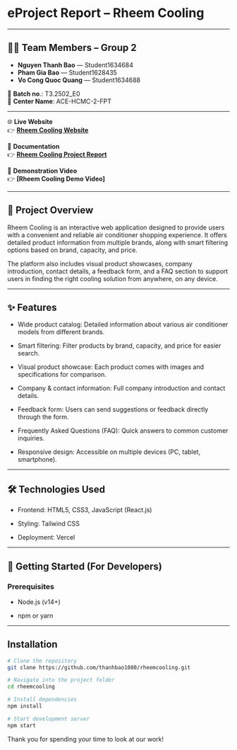 # eProject Report – Rheem Cooling
---

## 👨‍💻 Team Members – Group 2

- **Nguyen Thanh Bao** — Student1634684
- **Pham Gia Bao** — Student1628435
- **Vo Cong Quoc Quang** — Student1634688

🏫 **Batch no**.: T3.2502_E0  
🏢 **Center Name**: ACE-HCMC-2-FPT

---

🌐 **Live Website**   
👉 **[Rheem Cooling Website](https://rheemcooling.vercel.app/)**

📄 **Documentation**  
👉 **[Rheem Cooling Project Report](https://github.com/Thanhbao1080/rheemcooling/blob/main/document)**  

🎥 **Demonstration Video**  
👉 **[Rheem Cooling Demo Video]**

---
## 📌 Project Overview  
Rheem Cooling is an interactive web application designed to provide users with a convenient and reliable air conditioner shopping experience.
It offers detailed product information from multiple brands, along with smart filtering options based on brand, capacity, and price.

The platform also includes visual product showcases, company introduction, contact details, a feedback form, and a FAQ section to support users in finding the right cooling solution from anywhere, on any device.

---

## ✨ Features

- Wide product catalog: Detailed information about various air conditioner models from different brands.

- Smart filtering: Filter products by brand, capacity, and price for easier search.

- Visual product showcase: Each product comes with images and specifications for comparison.

- Company & contact information: Full company introduction and contact details.

- Feedback form: Users can send suggestions or feedback directly through the form.

- Frequently Asked Questions (FAQ): Quick answers to common customer inquiries.

- Responsive design: Accessible on multiple devices (PC, tablet, smartphone).

---

## 🛠️ Technologies Used

- Frontend: HTML5, CSS3, JavaScript (React.js)

- Styling: Tailwind CSS

- Deployment: Vercel

---

## 🚀 Getting Started (For Developers)
### Prerequisites

- Node.js (v14+)

- npm or yarn

---

## Installation

```bash
# Clone the repository
git clone https://github.com/thanhbao1080/rheemcooling.git

# Navigate into the project folder
cd rheemcooling

# Install dependencies
npm install

# Start development server
npm start
```


Thank you for spending your time to look at our work!
